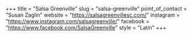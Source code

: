 +++
title = "Salsa Greenville"
slug = "salsa-greenville"
point_of_contact = "Susan Zaglin"
website = "https://salsagreenvillesc.com/"
instagram = "https://www.instagram.com/salsagreenville/"
facebook = "https://www.facebook.com/SalsaGreenville"
style = "Latin"
+++
